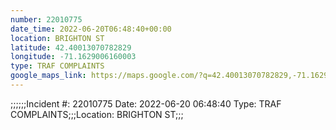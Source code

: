 ```yaml
---
number: 22010775
date_time: 2022-06-20T06:48:40+00:00
location: BRIGHTON ST
latitude: 42.40013070782829
longitude: -71.1629006160003
type: TRAF COMPLAINTS
google_maps_link: https://maps.google.com/?q=42.40013070782829,-71.1629006160003
---
```


;;;;;;Incident #: 22010775  Date: 2022-06-20 06:48:40   Type: TRAF COMPLAINTS;;;Location: BRIGHTON ST;;;
